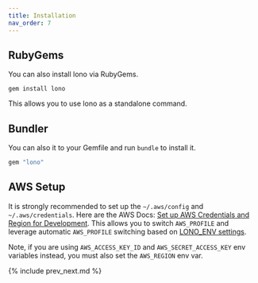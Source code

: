 ```yaml
---
title: Installation
nav_order: 7
---
```


## RubyGems

You can also install lono via RubyGems.

    gem install lono

This allows you to use lono as a standalone command.

## Bundler

You can also it to your Gemfile and run `bundle` to install it.

```ruby
gem "lono"
```

## AWS Setup

It is strongly recommended to set up the `~/.aws/config` and `~/.aws/credentials`. Here are the AWS Docs: [Set up AWS Credentials and Region for Development](https://docs.aws.amazon.com/sdk-for-java/v1/developer-guide/setup-credentials.html). This allows you to switch `AWS_PROFILE` and leverage automatic `AWS_PROFILE` switching based on [LONO_ENV settings](https://lono.cloud/docs/configuration/lono-env/).

Note, if you are using `AWS_ACCESS_KEY_ID` and `AWS_SECRET_ACCESS_KEY` env variables instead, you must also set the `AWS_REGION` env var.

{% include prev_next.md %}
